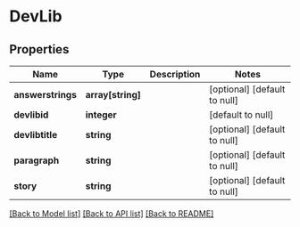 # DevLib

## Properties
Name | Type | Description | Notes
------------ | ------------- | ------------- | -------------
**answerstrings** | **array[string]** |  | [optional] [default to null]
**devlibid** | **integer** |  | [default to null]
**devlibtitle** | **string** |  | [optional] [default to null]
**paragraph** | **string** |  | [optional] [default to null]
**story** | **string** |  | [optional] [default to null]

[[Back to Model list]](../README.md#documentation-for-models) [[Back to API list]](../README.md#documentation-for-api-endpoints) [[Back to README]](../README.md)


